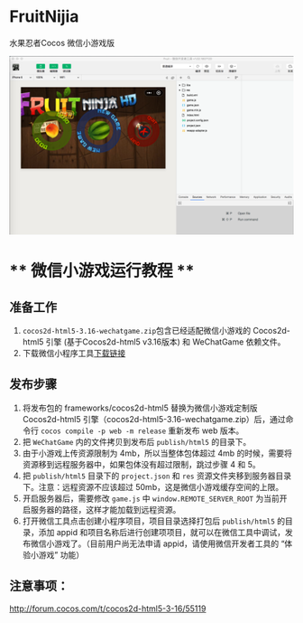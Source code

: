 # FruitNijia
水果忍者Cocos 微信小游戏版

![screenshot](https://github.com/ganl/mdAssets/raw/master/img/minigame-FruitNijia/welcome.png)

# ** 微信小游戏运行教程 **

## 准备工作

1. `cocos2d-html5-3.16-wechatgame.zip`包含已经适配微信小游戏的 Cocos2d-html5 引擎 (基于Cocos2d-html5 v3.16版本) 和 WeChatGame 依赖文件。
2. 下载微信小程序工具[下载链接](https://mp.weixin.qq.com/debug/wxagame/dev/devtools/devtools.html?t=201814)

## 发布步骤

1. 将发布包的 frameworks/cocos2d-html5 替换为微信小游戏定制版 Cocos2d-html5 引擎（cocos2d-html5-3.16-wechatgame.zip）后，通过命令行 `cocos compile -p web -m release` 重新发布 web 版本。
2. 把 `WeChatGame` 内的文件拷贝到发布后 `publish/html5` 的目录下。
3. 由于小游戏上传资源限制为 4mb，所以当整体包体超过 4mb 的时候，需要将资源移到远程服务器中，如果包体没有超过限制，跳过步骤 4 和 5。
4. 把 `publish/html5` 目录下的 `project.json` 和 `res` 资源文件夹移到服务器目录下。注意：远程资源不应该超过 50mb，这是微信小游戏缓存空间的上限。
5. 开启服务器后，需要修改 `game.js` 中 `window.REMOTE_SERVER_ROOT` 为当前开启服务器的路径，这样才能加载到远程资源。
6. 打开微信工具点击创建小程序项目，项目目录选择打包后 `publish/html5` 的目录，添加 appid 和项目名称后进行创建项项目，就可以在微信工具中调试，发布微信小游戏了。（目前用户尚无法申请 appid，请使用微信开发者工具的 “体验小游戏” 功能）

## 注意事项：

http://forum.cocos.com/t/cocos2d-html5-3-16/55119
